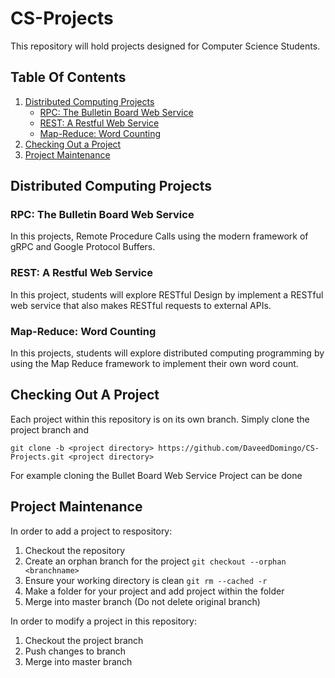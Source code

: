 # CS-Projects
This repository will hold projects designed for Computer Science Students. 

## Table Of Contents
1. [Distributed Computing Projects](#distributed-computing-projects)
    * [RPC: The Bulletin Board Web Service](#rpc--the-bulletin-board-web-service)
    * [REST: A Restful Web Service](#rest--a-restful-web-service)
    * [Map-Reduce: Word Counting](#map-reduce--word-counting)
2. [Checking Out a Project](#checking-out-a-project)
3. [Project Maintenance](#project-maintenance)


## Distributed Computing Projects <a name="distributed-computing-projects"></a>
### RPC: The Bulletin Board Web Service <a name="rpc--the-bulletin-board-web-service"></a>
In this projects, Remote Procedure Calls using the modern framework of gRPC and Google Protocol Buffers.
### REST: A Restful Web Service <a name="rest--a-restful-web-service"></a> 
In this project, students will explore RESTful Design by implement a RESTful web service that also makes RESTful requests to external APIs.  
### Map-Reduce: Word Counting <a name="map-reduce--word-counting"></a>
In this projects, students will explore distributed computing programming by using the Map Reduce framework to implement their own word count. 


## Checking Out A Project <a name="checking-out-a-project"></a> 
Each project within this repository is on its own branch. Simply clone the project branch and
```
git clone -b <project directory> https://github.com/DaveedDomingo/CS-Projects.git <project directory>
```
For example cloning the Bullet Board Web Service Project can be done


## Project Maintenance <a name="project-maintenance"></a>
In order to add a project to respository:
1. Checkout the repository 
2. Create an orphan branch for the project ``` git checkout --orphan <branchname> ```
3. Ensure your working directory is clean ``` git rm --cached -r ```
4. Make a folder for your project and add project within the folder
5. Merge into master branch (Do not delete original branch)

In order to modify a project in this repository:
1. Checkout the project branch
2. Push changes to branch
3. Merge into master branch
